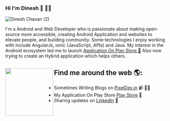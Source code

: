 ### Hi I'm Dinesh 👋 👨‍💻
![Dinesh Chavan (2)](https://user-images.githubusercontent.com/46309253/88763523-e8d52500-d190-11ea-8fa2-f8f4d8c31a11.png)

I'm a Android and Web Developer who is passionate about making open-source more accessible, creating Android Application and websites to elevate people, and building community. Some technologies I enjoy working with include AngularJs, ionic (JavaScript, APIs) and Java.  My interest in the Android ecosystem led me to launch <a href="https://play.google.com/store/apps/dev?id=7204380673008740984&hl=en">Application On  Play Store 📱</a> Also now trying to create an Hybrid application which helps others.

## Find me around the web 🌎: <a href="https://github.com/Dinesh2510"><img align="left" width="150" height="150" src="https://user-images.githubusercontent.com/46309253/88939503-39897280-d2a4-11ea-87f0-717765305b9d.jpg"></a>
- Sometimes Writing Blogs on <a href="https://www.pixeldev.in/">PixelDev.in</a>  📹 ✍🏾
- My Application On Play Store <a href="https://play.google.com/store/apps/dev?id=7204380673008740984&hl=en"> Play Store</a> 📱	
- Sharing updates on <a href="https://www.linkedin.com/in/dinesh-chavan-631a93194">LinkedIn</a> 💼

<!--
**Dinesh2510/Dinesh2510** is a ✨ _special_ ✨ repository because its `README.md` (this file) appears on your GitHub profile.

Here are some ideas to get you started:

- 🔭 I’m currently working on ...
- 🌱 I’m currently learning ...
- 👯 I’m looking to collaborate on ...
- 🤔 I’m looking for help with ...
- 💬 Ask me about ...
- 📫 How to reach me: ...
- 😄 Pronouns: ...
- ⚡ Fun fact: ...
-->
